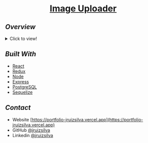 <h1 align="center"><a href="https://image-uploader-devchallenges-io.vercel.app">Image Uploader</a></h1>

## _Overview_

<details>
  <summary>Click to view!</summary>
  <img src="image_uploader.gif">
</details>

## _Built With_

- [React](https://reactjs.org/)
- [Redux](https://redux.js.org/)
- [Node](https://nodejs.org/es/)
- [Express](https://expressjs.com/)
- [PostgreSQL](https://www.postgresql.org/)
- [Sequelize](https://sequelize.org/)

## _Contact_

- Website [https://portfolio-jruizsilva.vercel.app](https://portfolio-jruizsilva.vercel.app)
- GitHub [@jruizsilva](https://github.com/jruizsilva)
- Linkedin [@jruizsilva](https://www.linkedin.com/in/jruizsilva/)
